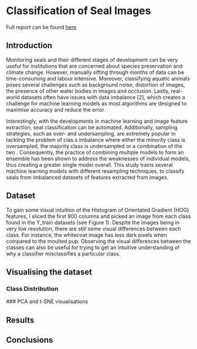 # Classification of Seal Images

Full report can be found [here](Practical-2-Classification-of-Seal-Images-Report.final.pdf)

## Introduction

Monitoring seals and their different stages of development can be very useful for institutions that are concerned about species preservation and climate change. However, manually sifting through months of data can be time-consuming and labour intensive. Moreover, classifying aquatic animals poses several challenges such as background noise, distortion of images, the presence of other water bodies in images and occlusion. Lastly, real-world datasets often have issues with data imbalance [2], which creates a challenge for machine learning models as most algorithms are designed to maximise accuracy and reduce the error.

Interestingly, with the developments in machine learning and image feature extraction, seal classification can be automated. Additionally, sampling strategies, such as over- and undersampling, are extremely popular in tackling the problem of clas.s imbalance where either the minority class is oversampled, the majority class is undersampled or a combination of the two . Consequently, the practice of combining multiple models to form an ensemble has been shown to address the weaknesses of individual models, thus creating a greater single model overall. This study trains several machine learning models with different resampling techniques, to classify seals from imbalanced datasets of features extracted from images.


## Dataset
To gain some visual intuition of the Histogram of Orientated Gradient (HOG) features, I sliced the
first 900 columns and picked an image from each class found in the Y_train datasets (see Figure
1). Despite the images being in very low resolution, there are still some visual differences between
each class. For instance, the whitecoat image has less dark pixels when compared to the moulted
pup. Observing the visual differences between the classes can also be useful for trying to get an
intuitive understanding of why a classifier misclassifies a particular class.

## Visualising the dataset

### Class Distribution

### PCA and t-SNE visualisations

## Results


## Conclusions
